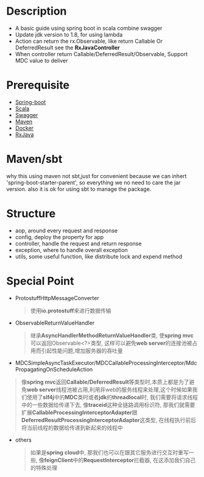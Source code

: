 # Description 

* A basic guide using spring boot in scala combine swagger
* Update jdk version to 1.8, for using lambda
* Action can return the rx.Observable, like return Callable Or DeferredResult see the **RxJavaController**
* When controller return Callable/DeferredResult/Observable, Support MDC value to deliver

# Prerequisite

* [Spring-boot](http://projects.spring.io/spring-boot)
* [Scala](http://www.scala-lang.org)
* [Swagger](http://swagger.io)
* [Maven](http://maven.apache.org)
* [Docker](http://www.docker.com)
* [RxJava](https://github.com/ReactiveX/RxJava)

# Maven/sbt
why this using maven not sbt,just for convenient because we can inhert 'spring-boot-starter-parent',
so everything we no need to care the jar version. also it is ok for using sbt to manage the package.

# Structure
* aop, around every request and response 
* config, deploy the property for app
* controller, handle the request and return response
* exception, where to handle overall exception 
* utils, some useful function, like distribute lock and expend method

# Special Point 

* ProtostuffHttpMessageConverter 

  > 使用**io.protostuff**来进行数据传输

* ObservableReturnValueHandler 

  > 继承**AsyncHandlerMethodReturnValueHandler**类, 使**spring mvc**可以返回Observable<?>类型, 这样可以避免**web server**的连接池被占用而引起性能问题,增加服务器的吞吐量

*  MDCSimpleAsyncTaskExecutor/MDCCallableProcessingInterceptor/MdcPropagatingOnScheduleAction

  > 像**spring mvc**返回**Callable/DeferredResult**等类型时,本质上都是为了避免**web server**线程池被占用,利用非web的服务线程来处理,这个时候如果我们使用了**slf4j**中的**MDC**类时或者**jdk**的**threadlocal**时, 我们需要将请求线程中的一些数据给传递下去, 像**traceid**这种全链路调用标识符, 那我们就需要扩展**CallableProcessingInterceptorAdapter**跟**DeferredResultProcessingInterceptorAdapter**这类型, 在线程执行前后将当前线程的数据给传递到新起来的线程中

* others 

  > 如果是**spring cloud**中, 那我们也可以在跟其它服务进行交互时重写一些, 像**feignClient**中的**RequestInterceptor**拦截器, 在这添加我们自己的特殊处理 

